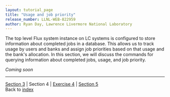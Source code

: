 ```yaml
---
layout: tutorial_page
title: "Usage and job priority"
release_number: LLNL-WEB-822959
author: Ryan Day, Lawrence Livermore National Laboratory
---
```


The top level Flux system instance on LC systems is configured to store information about completed jobs in a database. This allows us to track usage by users and banks and assign job priorities based on that usage and the bank's allocation. In this section, we will discuss the commands for querying information about completed jobs, usage, and job priority.

*Coming soon*

---
[Section 3](/flux/section3) | Section 4 | [Exercise 4](/flux/exercises/exercise4) | [Section 5](/flux/section5)  
Back to [index](/flux/index)
